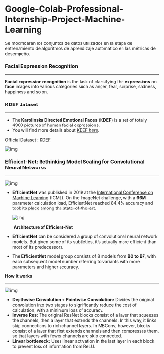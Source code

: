 # Google-Colab-Professional-Internship-Project-Machine-Learning
Se modificaran los conjuntos de datos utilizados en la etapa de entrenamiento de algoritmos de aprendizaje automático en las métricas de desempeño.

### Facial Expression Recognition

---

**Facial expression recognition** is the task of classifying the **expressions** on **face** images into various categories such as anger, fear, surprise, sadness, happiness and so on. 

### KDEF dataset

---

* The **Karolinska Directed Emotional Faces** (**KDEF**) is a set of totally 4900 pictures of human facial expressions.
* You will find more details about [KDEF *here*](https://www.kdef.se/home/aboutKDEF.html).

Official Dataset : [KDEF](https://www.kdef.se/)

![img](https://www.kdef.se/____impro/1/onewebmedia/ContactSheet_001.jpg?etag=W%2F%221ee93-59942755%22&sourceContentType=image%2Fjpeg&quality=85)



### Efficient-Net: Rethinking Model Scaling for Convolutional Neural Networks

---

![img](https://1.bp.blogspot.com/-DjZT_TLYZok/XO3BYqpxCJI/AAAAAAAAEKM/BvV53klXaTUuQHCkOXZZGywRMdU9v9T_wCLcBGAs/s640/image2.png)

* **EfficientNet** was published in 2019 at the [International Conference on Machine Learning](https://icml.cc/Conferences/2019) (ICML). On the ImageNet challenge, with a **66M** parameter calculation load, EfficientNet reached 84.4% accuracy and took its place among [the state-of-the-art](https://paperswithcode.com/sota/image-classification-on-imagenet).

  ![img](https://miro.medium.com/max/691/1*5oQHqmvS_q9Pq_lZ_Rv51A.png)

  ​													     **Architecture of Efficient-Net**

* **EfficientNet** can be considered a group of convolutional neural network models. But given some of its subtleties, it’s actually more efficient than most of its predecessors.

* The **EfficientNet** model group consists of 8 models from **B0 to B7**, with each subsequent model number referring to variants with more parameters and higher accuracy.

**How It works**

---

![img](https://miro.medium.com/max/873/0*r01mB4rWO1chqBAO)

- **Depthwise Convolution + Pointwise Convolution:** Divides the original convolution into two stages to significantly reduce the cost of calculation, with a minimum loss of accuracy.
- **Inverse Res:** The original ResNet blocks consist of a layer that squeezes the channels, then a layer that extends the channels. In this way, it links skip connections to rich channel layers. In MBConv, however, blocks consist of a layer that first extends channels and then compresses them, so that layers with fewer channels are skip connected.
- **Linear bottleneck:** Uses linear activation in the last layer in each block to prevent loss of information from ReLU.
